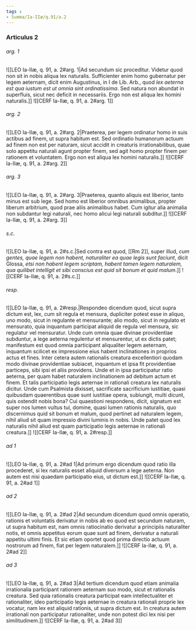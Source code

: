 ```yaml
---
tags : 
- Summa/Ia-IIæ/q.91/a.2
---
```


### Articulus 2

###### arg. 1
![[LEO Ia-IIæ, q. 91, a. 2#arg. 1|Ad secundum sic proceditur. Videtur quod non sit in nobis aliqua lex naturalis. Sufficienter enim homo gubernatur per legem aeternam, dicit enim Augustinus, in I de Lib. Arb., quod *lex aeterna est qua iustum est ut omnia sint ordinatissima*. Sed natura non abundat in superfluis, sicut nec deficit in necessariis. Ergo non est aliqua lex homini naturalis.]]
![[CERF Ia-IIæ, q. 91, a. 2#arg. 1]]

###### arg. 2
![[LEO Ia-IIæ, q. 91, a. 2#arg. 2|Praeterea, per legem ordinatur homo in suis actibus ad finem, ut supra habitum est. Sed ordinatio humanorum actuum ad finem non est per naturam, sicut accidit in creaturis irrationabilibus, quae solo appetitu naturali agunt propter finem, sed agit homo propter finem per rationem et voluntatem. Ergo non est aliqua lex homini naturalis.]]
![[CERF Ia-IIæ, q. 91, a. 2#arg. 2]]

###### arg. 3
![[LEO Ia-IIæ, q. 91, a. 2#arg. 3|Praeterea, quanto aliquis est liberior, tanto minus est sub lege. Sed homo est liberior omnibus animalibus, propter liberum arbitrium, quod prae aliis animalibus habet. Cum igitur alia animalia non subdantur legi naturali, nec homo alicui legi naturali subditur.]]
![[CERF Ia-IIæ, q. 91, a. 2#arg. 3]]

###### s.c.
![[LEO Ia-IIæ, q. 91, a. 2#s.c.|Sed contra est quod, [[Rm 2]], super illud, *cum gentes, quae legem non habent, naturaliter ea quae legis sunt faciunt*, dicit Glossa, *etsi non habent legem scriptam, habent tamen legem naturalem, qua quilibet intelligit et sibi conscius est quid sit bonum et quid malum*.]]
![[CERF Ia-IIæ, q. 91, a. 2#s.c.]]

###### resp.
![[LEO Ia-IIæ, q. 91, a. 2#resp.|Respondeo dicendum quod, sicut supra dictum est, lex, cum sit regula et mensura, dupliciter potest esse in aliquo, uno modo, sicut in regulante et mensurante; alio modo, sicut in regulato et mensurato, quia inquantum participat aliquid de regula vel mensura, sic regulatur vel mensuratur. Unde cum omnia quae divinae providentiae subduntur, a lege aeterna regulentur et mensurentur, ut ex dictis patet; manifestum est quod omnia participant aliqualiter legem aeternam, inquantum scilicet ex impressione eius habent inclinationes in proprios actus et fines. Inter cetera autem rationalis creatura excellentiori quodam modo divinae providentiae subiacet, inquantum et ipsa fit providentiae particeps, sibi ipsi et aliis providens. Unde et in ipsa participatur ratio aeterna, per quam habet naturalem inclinationem ad debitum actum et finem. Et talis participatio legis aeternae in rationali creatura lex naturalis dicitur. Unde cum Psalmista dixisset, sacrificate sacrificium iustitiae, quasi quibusdam quaerentibus quae sunt iustitiae opera, subiungit, multi dicunt, quis ostendit nobis bona? Cui quaestioni respondens, dicit, signatum est super nos lumen vultus tui, domine, quasi lumen rationis naturalis, quo discernimus quid sit bonum et malum, quod pertinet ad naturalem legem, nihil aliud sit quam impressio divini luminis in nobis. Unde patet quod lex naturalis nihil aliud est quam participatio legis aeternae in rationali creatura.]]
![[CERF Ia-IIæ, q. 91, a. 2#resp.]]

###### ad 1
![[LEO Ia-IIæ, q. 91, a. 2#ad 1|Ad primum ergo dicendum quod ratio illa procederet, si lex naturalis esset aliquid diversum a lege aeterna. Non autem est nisi quaedam participatio eius, ut dictum est.]]
![[CERF Ia-IIæ, q. 91, a. 2#ad 1]]

###### ad 2
![[LEO Ia-IIæ, q. 91, a. 2#ad 2|Ad secundum dicendum quod omnis operatio, rationis et voluntatis derivatur in nobis ab eo quod est secundum naturam, ut supra habitum est, nam omnis ratiocinatio derivatur a principiis naturaliter notis, et omnis appetitus eorum quae sunt ad finem, derivatur a naturali appetitu ultimi finis. Et sic etiam oportet quod prima directio actuum nostrorum ad finem, fiat per legem naturalem.]]
![[CERF Ia-IIæ, q. 91, a. 2#ad 2]]

###### ad 3
![[LEO Ia-IIæ, q. 91, a. 2#ad 3|Ad tertium dicendum quod etiam animalia irrationalia participant rationem aeternam suo modo, sicut et rationalis creatura. Sed quia rationalis creatura participat eam intellectualiter et rationaliter, ideo participatio legis aeternae in creatura rationali proprie lex vocatur, nam lex est aliquid rationis, ut supra dictum est. In creatura autem irrationali non participatur rationaliter, unde non potest dici lex nisi per similitudinem.]]
![[CERF Ia-IIæ, q. 91, a. 2#ad 3]]

